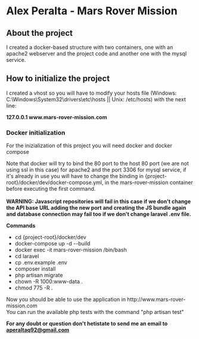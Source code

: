 <h1>Alex Peralta - Mars Rover Mission</h1>

<h2> About the project</h2>

<p>I created a docker-based structure with two containers, one with an apache2 webserver and the project code and another one with the mysql service. </p>

<h2>How to initialize the project</h2>

<p>I created a vhost so you will have to modify your hosts file (Windows: C:\Windows\System32\drivers\etc\hosts || Unix: /etc/hosts) with the next line:</p>
<strong>127.0.0.1 www.mars-rover-mission.com</strong>

<h3>Docker initialization</h3>
        
<p>For the inizialization of this project you will need docker and docker compose</p>
<p>Note that docker will try to bind the 80 port to the host 80 port (we are not using ssl in this case) for apache2 and the port 3306 for mysql service, if it's already in use you will have to change the binding in {project-root}/docker/dev/docker-compose.yml, in the mars-rover-mission container before executing the first command.<br/><br />
<strong>WARNING: Javascript repositories will fail in this case if we don't change the API base URL adding the new port and creating the JS bundle again and database connection may fail too if we don't change laravel .env file.</strong></p>

<strong>Commands</strong>
<ul>
    <li>cd {project-root}/docker/dev</li>
    <li>docker-compose up -d --build</li>
    <li>docker exec -it mars-rover-mission /bin/bash</li>
    <li>cd laravel</li>
    <li>cp .env.example .env</li>
    <li>composer install</li>
    <li>php artisan migrate</li>
    <li>chown -R 1000:www-data .</li>
    <li>chmod 775 -R .</li>
</ul>

<p>Now you should be able to use the application in http://www.mars-rover-mission.com<br/>
You can run the available php tests with the command "php artisan test"</p>


<strong>For any doubt or question don't hetistate to send me an email to aperaltaq92@gmail.com</strong>
